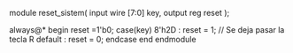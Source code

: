module reset_sistem(
input wire [7:0] key,
output reg reset
    );
	 
always@*
       begin
       reset =1'b0;
		 case(key)
		 8'h2D : reset = 1; // Se deja pasar la tecla R
       default : reset = 0;
		 endcase
		 end
endmodule
